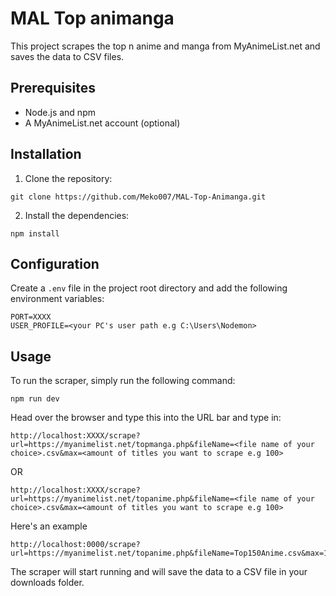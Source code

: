 # MAL Top animanga

This project scrapes the top n anime and manga from MyAnimeList.net and saves the data to CSV files.

## Prerequisites

- Node.js and npm
- A MyAnimeList.net account (optional)

## Installation

1. Clone the repository:

```
git clone https://github.com/Meko007/MAL-Top-Animanga.git
```

2. Install the dependencies:

```
npm install
```

## Configuration

Create a `.env` file in the project root directory and add the following environment variables:

```
PORT=XXXX
USER_PROFILE=<your PC's user path e.g C:\Users\Nodemon>
```

## Usage

To run the scraper, simply run the following command:

```
npm run dev
```
Head over the browser and type this into the URL bar and type in:

```
http://localhost:XXXX/scrape?url=https://myanimelist.net/topmanga.php&fileName=<file name of your choice>.csv&max=<amount of titles you want to scrape e.g 100>
```
OR

```
http://localhost:XXXX/scrape?url=https://myanimelist.net/topanime.php&fileName=<file name of your choice>.csv&max=<amount of titles you want to scrape e.g 100>
```
Here's an example

```
http://localhost:0000/scrape?url=https://myanimelist.net/topanime.php&fileName=Top150Anime.csv&max=150
```

The scraper will start running and will save the data to a CSV file in your downloads folder.
